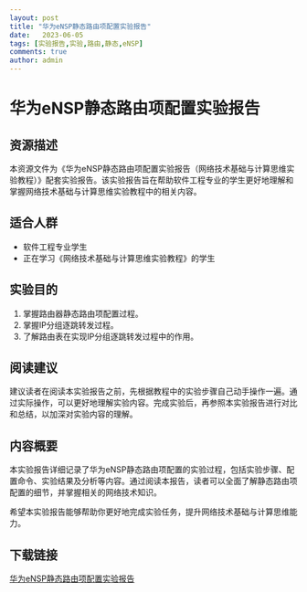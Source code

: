 ```yaml
---
layout: post
title: "华为eNSP静态路由项配置实验报告"
date:   2023-06-05
tags: [实验报告,实验,路由,静态,eNSP]
comments: true
author: admin
---
```

# 华为eNSP静态路由项配置实验报告

## 资源描述

本资源文件为《华为eNSP静态路由项配置实验报告（网络技术基础与计算思维实验教程）》配套实验报告。该实验报告旨在帮助软件工程专业的学生更好地理解和掌握网络技术基础与计算思维实验教程中的相关内容。

## 适合人群

- 软件工程专业学生
- 正在学习《网络技术基础与计算思维实验教程》的学生

## 实验目的

1. 掌握路由器静态路由项配置过程。
2. 掌握IP分组逐跳转发过程。
3. 了解路由表在实现IP分组逐跳转发过程中的作用。

## 阅读建议

建议读者在阅读本实验报告之前，先根据教程中的实验步骤自己动手操作一遍。通过实际操作，可以更好地理解实验内容。完成实验后，再参照本实验报告进行对比和总结，以加深对实验内容的理解。

## 内容概要

本实验报告详细记录了华为eNSP静态路由项配置的实验过程，包括实验步骤、配置命令、实验结果及分析等内容。通过阅读本报告，读者可以全面了解静态路由项配置的细节，并掌握相关的网络技术知识。

希望本实验报告能够帮助你更好地完成实验任务，提升网络技术基础与计算思维能力。

## 下载链接

[华为eNSP静态路由项配置实验报告](https://pan.quark.cn/s/ed45621cb71a)